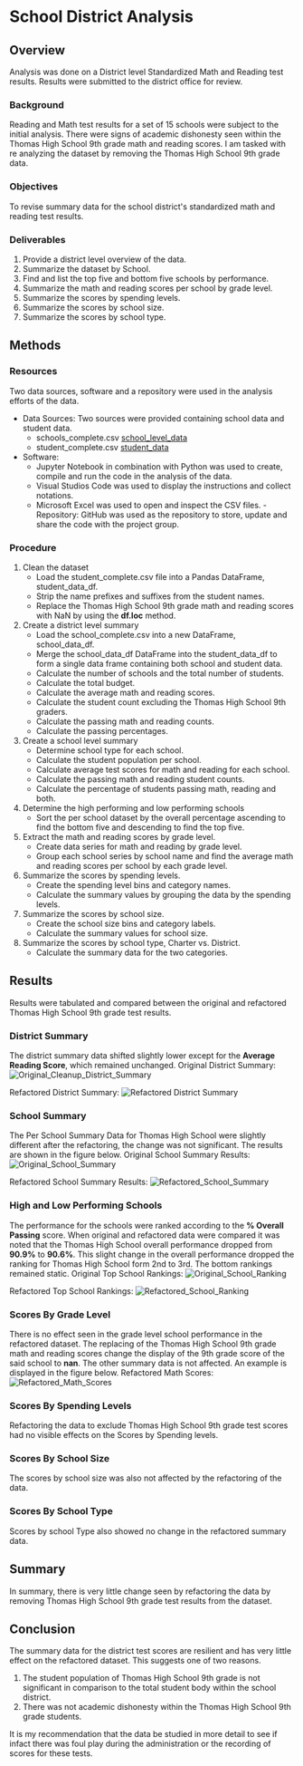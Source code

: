 # School District Analysis

## Overview
Analysis was done on a District level Standardized Math and Reading test results. Results were submitted to the district office for review.

### Background
Reading and Math test results for a set of 15 schools were subject to the initial analysis. There were signs of academic dishonesty seen within the Thomas High School 9th grade math and reading scores. I am tasked with re analyzing the dataset by removing the Thomas High School 9th grade data.

### Objectives
To revise summary data for the school district's standardized math and reading test results.

### Deliverables
1. Provide a district level overview of the data.
2. Summarize the dataset by School.
3. Find and list the top five and bottom five schools by performance.
4. Summarize the math and reading scores per school by grade level.
5. Summarize the scores by spending levels.
6. Summarize the scores by school size.
7. Summarize the scores by school type.

## Methods

### Resources
Two data sources, software and a repository were used in the analysis efforts of the data.
- Data Sources: Two sources were provided containing school data and student data.
    - schools_complete.csv [school_level_data](Resources/schools_complete.csv)
    - student_complete.csv [student_data](Resources/students_complete.csv)
- Software:
    - Jupyter Notebook in combination with Python was used to create, compile and run the code in the analysis of the data.
    - Visual Studios Code was used to display the instructions and collect notations.
    - Microsoft Excel was used to open and inspect the CSV files.
-Repository: GitHub was used as the repository to store, update and share the code with the project group.

### Procedure
1. Clean the dataset
    - Load the student_complete.csv file into a Pandas DataFrame, student_data_df.
    - Strip the name prefixes and suffixes from the student names.
    - Replace the Thomas High School 9th grade math and reading scores with NaN by using the **df.loc** method.
2. Create a district level summary
    - Load the school_complete.csv into a new DataFrame, school_data_df.
    - Merge the school_data_df DataFrame into the student_data_df to form a single data frame containing both school and student data.
    - Calculate the number of schools and the total number of students.
    - Calculate the total budget.
    - Calculate the average math and reading scores.
    - Calculate the student count excluding the Thomas High School 9th graders.
    - Calculate the passing math and reading counts.
    - Calculate the passing percentages.
3. Create a school level summary
    - Determine school type for each school.
    - Calculate the student population per school.
    - Calculate average test scores for math and reading for each school.
    - Calculate the passing math and reading student counts.
    - Calculate the percentage of students passing math, reading and both.
4. Determine the high performing and low performing schools
    - Sort the per school dataset by the overall percentage ascending to find the bottom five and descending to find the top five.
5. Extract the math and reading scores by grade level.
    - Create data series for math and reading by grade level.
    - Group each school series by school name and find the average math and reading scores per school by each grade level.
6. Summarize the scores by spending levels.
    - Create the spending level bins and category names.
    - Calculate the summary values by grouping the data by the spending levels.
7. Summarize the scores by school size.
    - Create the school size bins and category labels.
    - Calculate the summary values for school size.
8. Summarize the scores by school type, Charter vs. District.
    - Calculate the summary data for the two categories.

## Results
Results were tabulated and compared between the original and refactored Thomas High School 9th grade test results.

### District Summary
The district summary data shifted slightly lower except for the **Average Reading Score**, which remained unchanged.
Original District Summary:
![Original_Cleanup_District_Summary](Analysis/Original_District_Summary.PNG)

Refactored District Summary:
![Refactored District Summary](Analysis/Refactored_District_Summary.PNG)

### School Summary
The Per School Summary Data for Thomas High School were slightly different after the refactoring, the change was not significant. The results are shown in the figure below.
Original School Summary Results:
![Original_School_Summary](Analysis/Original_Per_School_Summary.PNG)

Refactored School Summary Results:
![Refactored_School_Summary](Analysis/Refactored_Per_School_Summary.PNG)

### High and Low Performing Schools
The performance for the schools were ranked according to the **% Overall Passing** score. When original and refactored data were compared it was noted that the Thomas High School overall performance dropped from **90.9%** to **90.6%**. This slight change in the overall performance dropped the ranking for Thomas High School form 2nd to 3rd.  The bottom rankings remained static.
Original Top School Rankings:
![Original_School_Ranking](Analysis/Original_Top5_Ranking.PNG)

Refactored Top School Rankings:
![Refactored_School_Ranking](Analysis/Refactored_Top5_Ranking.PNG)

### Scores By Grade Level
There is no effect seen in the grade level school performance in the refactored dataset. The replacing of the Thomas High School 9th grade math and reading scores change the display of the 9th grade score of the said school to **nan**.  The other summary data is not affected.  An example is displayed in the figure below.
Refactored Math Scores:
![Refactored_Math_Scores](Analysis/Refactored_Math_NaN_Show.PNG)

### Scores By Spending Levels
Refactoring the data to exclude Thomas High School 9th grade test scores had no visible effects on the Scores by Spending levels.

### Scores By School Size
The scores by school size was also not affected by the refactoring of the data.

### Scores By School Type
Scores by school Type also showed no change in the refactored summary data.

## Summary
In summary, there is very little change seen by refactoring the data by removing Thomas High School 9th grade test results from the dataset.

## Conclusion
The summary data for the district test scores are resilient and has very little effect on the refactored dataset. This suggests one of two reasons.
1. The student population of Thomas High School 9th grade is not significant in comparison to the total student body within the school district.
2. There was not academic dishonesty within the Thomas High School 9th grade students.

It is my recommendation that the data be studied in more detail to see if infact there was foul play during the administration or the recording of scores for these tests.
